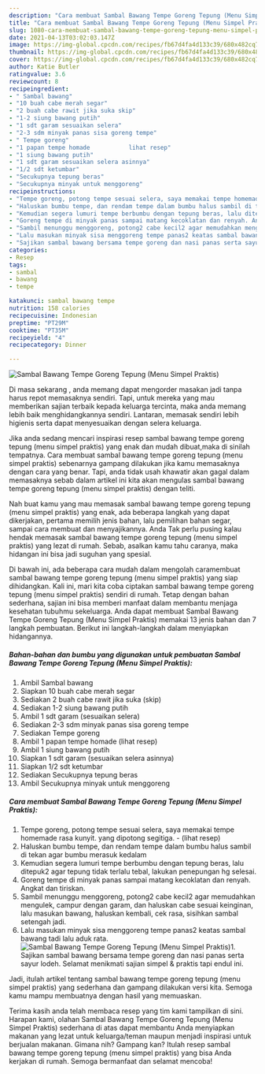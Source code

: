 ```yaml
---
description: "Cara membuat Sambal Bawang Tempe Goreng Tepung (Menu Simpel Praktis) yang lezat Untuk Jualan"
title: "Cara membuat Sambal Bawang Tempe Goreng Tepung (Menu Simpel Praktis) yang lezat Untuk Jualan"
slug: 1080-cara-membuat-sambal-bawang-tempe-goreng-tepung-menu-simpel-praktis-yang-lezat-untuk-jualan
date: 2021-04-13T03:02:03.147Z
image: https://img-global.cpcdn.com/recipes/fb67d4fa4d133c39/680x482cq70/sambal-bawang-tempe-goreng-tepung-menu-simpel-praktis-foto-resep-utama.jpg
thumbnail: https://img-global.cpcdn.com/recipes/fb67d4fa4d133c39/680x482cq70/sambal-bawang-tempe-goreng-tepung-menu-simpel-praktis-foto-resep-utama.jpg
cover: https://img-global.cpcdn.com/recipes/fb67d4fa4d133c39/680x482cq70/sambal-bawang-tempe-goreng-tepung-menu-simpel-praktis-foto-resep-utama.jpg
author: Katie Butler
ratingvalue: 3.6
reviewcount: 8
recipeingredient:
- " Sambal bawang"
- "10 buah cabe merah segar"
- "2 buah cabe rawit jika suka skip"
- "1-2 siung bawang putih"
- "1 sdt garam sesuaikan selera"
- "2-3 sdm minyak panas sisa goreng tempe"
- " Tempe goreng"
- "1 papan tempe homade           lihat resep"
- "1 siung bawang putih"
- "1 sdt garam sesuaikan selera asinnya"
- "1/2 sdt ketumbar"
- "Secukupnya tepung beras"
- "Secukupnya minyak untuk menggoreng"
recipeinstructions:
- "Tempe goreng, potong tempe sesuai selera, saya memakai tempe homemade rasa kunyit. yang dipotong segitiga.           (lihat resep)"
- "Haluskan bumbu tempe, dan rendam tempe dalam bumbu halus sambil di tekan agar bumbu merasuk kedalam"
- "Kemudian segera lumuri tempe berbumbu dengan tepung beras, lalu ditepuk2 agar tepung tidak terlalu tebal, lakukan penepungan hg selesai."
- "Goreng tempe di minyak panas sampai matang kecoklatan dan renyah. Angkat dan tiriskan."
- "Sambil menunggu menggoreng, potong2 cabe kecil2 agar memudahkan mengulek, campur dengan garam, dan haluskan cabe sesuai keinginan, lalu masukan bawang, haluskan kembali, cek rasa, sisihkan sambal setengah jadi."
- "Lalu masukan minyak sisa menggoreng tempe panas2 keatas sambal bawang tadi lalu aduk rata."
- "Sajikan sambal bawang bersama tempe goreng dan nasi panas serta sayur lodeh. Selamat menikmati sajian simpel &amp; praktis tapi endul ini."
categories:
- Resep
tags:
- sambal
- bawang
- tempe

katakunci: sambal bawang tempe 
nutrition: 158 calories
recipecuisine: Indonesian
preptime: "PT29M"
cooktime: "PT35M"
recipeyield: "4"
recipecategory: Dinner

---
```



![Sambal Bawang Tempe Goreng Tepung (Menu Simpel Praktis)](https://img-global.cpcdn.com/recipes/fb67d4fa4d133c39/680x482cq70/sambal-bawang-tempe-goreng-tepung-menu-simpel-praktis-foto-resep-utama.jpg)

Di masa  sekarang , anda memang dapat mengorder masakan jadi tanpa harus repot memasaknya sendiri. Tapi, untuk mereka yang mau memberikan sajian terbaik kepada keluarga tercinta, maka anda memang lebih baik menghidangkannya sendiri. Lantaran, memasak sendiri lebih higienis serta dapat menyesuaikan dengan selera keluarga.

Jika anda sedang mencari inspirasi resep sambal bawang tempe goreng tepung (menu simpel praktis) yang enak dan mudah dibuat,maka di sinilah tempatnya. Cara membuat sambal bawang tempe goreng tepung (menu simpel praktis)  sebenarnya gampang dilakukan jika kamu memasaknya dengan cara yang benar. Tapi, anda tidak usah khawatir akan gagal dalam memasaknya 
sebab dalam artikel ini kita akan mengulas sambal bawang tempe goreng tepung (menu simpel praktis) dengan teliti.  



Nah buat kamu yang mau memasak sambal bawang tempe goreng tepung (menu simpel praktis) yang enak, ada beberapa langkah yang dapat dikerjakan, pertama memilih jenis bahan, lalu pemilihan bahan segar, sampai cara membuat dan menyajikannya. Anda Tak perlu pusing kalau hendak memasak sambal bawang tempe goreng tepung (menu simpel praktis) yang lezat di rumah. Sebab, asalkan kamu  tahu caranya, maka hidangan ini bisa jadi suguhan yang spesial.

Di bawah ini, ada beberapa cara mudah dalam mengolah caramembuat sambal bawang tempe goreng tepung (menu simpel praktis) yang siap dihidangkan. Kali ini, mari kita coba ciptakan sambal bawang tempe goreng tepung (menu simpel praktis) sendiri di rumah. Tetap dengan bahan sederhana, sajian ini bisa memberi manfaat dalam membantu menjaga kesehatan tubuhmu sekeluarga. Anda dapat membuat Sambal Bawang Tempe Goreng Tepung (Menu Simpel Praktis) memakai 13 jenis bahan dan 7 langkah pembuatan. Berikut ini langkah-langkah dalam menyiapkan hidangannya.

<!--inarticleads1-->

##### Bahan-bahan dan bumbu yang digunakan untuk pembuatan Sambal Bawang Tempe Goreng Tepung (Menu Simpel Praktis):

1. Ambil  Sambal bawang
1. Siapkan 10 buah cabe merah segar
1. Sediakan 2 buah cabe rawit jika suka (skip)
1. Sediakan 1-2 siung bawang putih
1. Ambil 1 sdt garam (sesuaikan selera)
1. Sediakan 2-3 sdm minyak panas sisa goreng tempe
1. Sediakan  Tempe goreng
1. Ambil 1 papan tempe homade           (lihat resep)
1. Ambil 1 siung bawang putih
1. Siapkan 1 sdt garam (sesuaikan selera asinnya)
1. Siapkan 1/2 sdt ketumbar
1. Sediakan Secukupnya tepung beras
1. Ambil Secukupnya minyak untuk menggoreng




<!--inarticleads2-->

##### Cara membuat Sambal Bawang Tempe Goreng Tepung (Menu Simpel Praktis):

1. Tempe goreng, potong tempe sesuai selera, saya memakai tempe homemade rasa kunyit. yang dipotong segitiga. -           (lihat resep)
1. Haluskan bumbu tempe, dan rendam tempe dalam bumbu halus sambil di tekan agar bumbu merasuk kedalam
1. Kemudian segera lumuri tempe berbumbu dengan tepung beras, lalu ditepuk2 agar tepung tidak terlalu tebal, lakukan penepungan hg selesai.
1. Goreng tempe di minyak panas sampai matang kecoklatan dan renyah. Angkat dan tiriskan.
1. Sambil menunggu menggoreng, potong2 cabe kecil2 agar memudahkan mengulek, campur dengan garam, dan haluskan cabe sesuai keinginan, lalu masukan bawang, haluskan kembali, cek rasa, sisihkan sambal setengah jadi.
1. Lalu masukan minyak sisa menggoreng tempe panas2 keatas sambal bawang tadi lalu aduk rata.
<img src="//assets-global.cpcdn.com/assets/icons/button_play-2c75c40dde080a61004c1f40b05d8f140eaff45d7e9e6481dc71c63d2e7c4909.png" alt="Sambal Bawang Tempe Goreng Tepung (Menu Simpel Praktis)">1. Sajikan sambal bawang bersama tempe goreng dan nasi panas serta sayur lodeh. Selamat menikmati sajian simpel &amp; praktis tapi endul ini.




Jadi, itulah artikel tentang  sambal bawang tempe goreng tepung (menu simpel praktis)  yang sederhana dan gampang dilakukan versi kita. Semoga kamu mampu membuatnya dengan hasil yang memuaskan. 

Terima kasih anda telah membaca resep yang tim kami tampilkan di sini. Harapan kami, olahan  Sambal Bawang Tempe Goreng Tepung (Menu Simpel Praktis) sederhana di atas dapat membantu Anda menyiapkan makanan yang lezat untuk keluarga/teman maupun menjadi inspirasi untuk berjualan makanan. Gimana nih? Gampang kan? Itulah resep sambal bawang tempe goreng tepung (menu simpel praktis) yang bisa Anda kerjakan di rumah. Semoga bermanfaat dan selamat mencoba!

